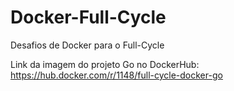 # Docker-Full-Cycle
Desafios de Docker para o Full-Cycle

Link da imagem do projeto Go no DockerHub: https://hub.docker.com/r/1148/full-cycle-docker-go